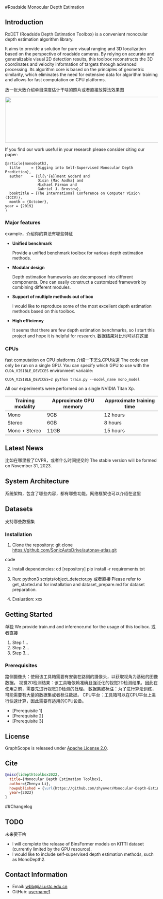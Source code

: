 #Roadside Monocular Depth Estimation 
## Introduction

RoDET (Roadside Depth Estimation Toolbox) is a convenient monocular depth estimation algorithm library. 

It aims to provide a solution for pure visual ranging and 3D localization based on the perspective of roadside cameras. By relying on accurate and generalizable visual 2D detection results, this toolbox reconstructs the 3D coordinates and velocity information of targets through advanced processing. Its algorithm core is based on the principles of geometric similarity, which eliminates the need for extensive data for algorithm training and allows for fast computation on CPU platforms.

放一张大致介绍单目深度估计干啥的照片或者直接放算法效果图
<div align=center><img width="550" height="150" src="resources/teaser.gif"/></div>

If you find our work useful in your research please consider citing our paper:

```
@article{monodepth2,
  title     = {Digging into Self-Supervised Monocular Depth Prediction},
  author    = {Cl{\'{e}}ment Godard and
               Oisin {Mac Aodha} and
               Michael Firman and
               Gabriel J. Brostow},
  booktitle = {The International Conference on Computer Vision (ICCV)},
  month = {October},
year = {2019}
}
```

### Major features
example，介绍你的算法有哪些特征
- **Unified benchmark**
  
  Provide a unified benchmark toolbox for various depth estimation methods.
- **Modular design**
  
  Depth estimation frameworks are decomposed into different components. One can easily construct a customized framework by combining different modules.
- **Support of multiple methods out of box**
  
  I would like to reproduce some of the most excellent depth estimation methods based on this toolbox.
- **High efficiency**
  
  It seems that there are few depth estimation benchmarks, so I start this project and hope it is helpful for research.
  数据结果对比也可以在这里

### CPUs
fast computation on CPU platforms.介绍一下怎么CPU快速
The code can only be run on a single GPU.
You can specify which GPU to use with the `CUDA_VISIBLE_DEVICES` environment variable:
```shell
CUDA_VISIBLE_DEVICES=2 python train.py --model_name mono_model
```

All our experiments were performed on a single NVIDIA Titan Xp.

| Training modality | Approximate GPU memory  | Approximate training time   |
|-------------------|-------------------------|-----------------------------|
| Mono              | 9GB                     | 12 hours                    |
| Stereo            | 6GB                     | 8 hours                     |
| Mono + Stereo     | 11GB                    | 15 hours                    |

## Latest News
比如在哪里投了CVPR，或者什么时间提交的
The stable version will be formed on November 31, 2023.

## System Architecture
系统架构，包含了哪些内容，都有哪些功能。网络框架也可以介绍在这里

## Datasets
支持哪些数据集

### Installation
1. Clone the repository:
git clone https://github.com/SonicAutoDrive/autonav-atlas.git

code

2. Install dependencies:
cd [repository]
pip install -r requirements.txt

3. Run:
python3 scripts/object_detector.py
或者直接
Please refer to get_started.md for installation and dataset_prepare.md for dataset preparation.

4. Evaluation:
xxx

## Getting Started
单独
We provide train.md and inference.md for the usage of this toolbox.
或者直接
1. Step 1...
2. Step 2...
3. Step 3...

### Prerequisites
路侧摄像头：使用该工具箱需要有安装在路侧的摄像头，以获取视角为基础的图像数据。
视觉2D检测结果：该工具箱依赖准确且强泛化的视觉2D检测结果，因此在使用之前，需要先进行视觉2D检测的处理。
数据集或标注：为了进行算法训练，可能需要有大量的数据集或者标注数据。
CPU平台：工具箱可以在CPU平台上进行快速计算，因此需要有适用的CPU设备。
- [Prerequisite 1]
- [Prerequisite 2]
- [Prerequisite 3]

## License
GraphScope is released under [Apache License 2.0](https://www.apache.org/licenses/LICENSE-2.0).

## Cite
```bibtex
@misc{lidepthtoolbox2022,
  title={Monocular Depth Estimation Toolbox},
  author={Zhenyu Li},
  howpublished = {\url{https://github.com/zhyever/Monocular-Depth-Estimation-Toolbox}},
  year={2022}
}
```
##Changelog

## TODO
未来要干啥
- I will complete the release of BinsFormer models on KITTI dataset (currently limited by the GPU resource). 
- I would like to include self-supervised depth estimation methods, such as MonoDepth2.

## Contact Information
- Email: wbb@iai.ustc.edu.cn
- GitHub: [username1](https://github.com/username1)
